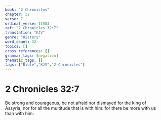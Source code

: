 ```yaml
---
book: "2 Chronicles"
chapter: 32
verse: 7
ordinal_verse: 11883
ref: "2 Chronicles 32:7"
translation: "KJV"
genre: "History"
word_count: 32
topics: []
cross_references: []
grammar_tags: [negation]
thematic_tags: []
tags: ["Bible","KJV","2-Chronicles"]
---
```


# 2 Chronicles 32:7

Be strong and courageous, be not afraid nor dismayed for the king of Assyria, nor for all the multitude that is with him: for there be more with us than with him:
